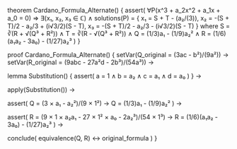 theorem Cardano_Formula_Alternate() {
  assert(
    ∀P(x^3 + a_2x^2 + a_1x + a_0 = 0) ⇒ 
    ∃(x₁, x₂, x₃ ∈ ℂ) ∧
    solutions(P) = {
      x₁ = S + T - (a₂/(3)),
      x₂ = -(S + T)/2 - a₂/3 + (i√3/2)(S - T),
      x₃ = -(S + T)/2 - a₂/3 - (i√3/2)(S - T)
    }
    where
    S = ∛(R + √(Q³ + R²)) ∧
    T = ∛(R - √(Q³ + R²)) ∧
    Q = (1/3)a₁ - (1/9)a₂² ∧
    R = (1/6)(a₁a₂ - 3a₀) - (1/27)a₂³
  )
}

proof Cardano_Formula_Alternate() {
  setVar(Q_original = (3ac - b²)/(9a²)) →
  setVar(R_original = (9abc - 27a²d - 2b³)/(54a³)) →
  
  lemma Substitution() {
    assert(
      a = 1 ∧
      b = a₂ ∧
      c = a₁ ∧
      d = a₀
    )
  } →
  
  apply(Substitution()) →
  
  assert(
    Q = (3 × a₁ - a₂²)/(9 × 1²) →
    Q = (1/3)a₁ - (1/9)a₂²
  ) →
  
  assert(
    R = (9 × 1 × a₂a₁ - 27 × 1² × a₀ - 2a₂³)/(54 × 1³) →
    R = (1/6)(a₁a₂ - 3a₀) - (1/27)a₂³
  ) →
  
  conclude(
    equivalence(Q, R) ↔ original_formula
  )
}